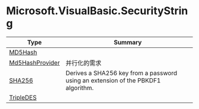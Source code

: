 ﻿
# Microsoft.VisualBasic.SecurityString

|Type|Summary|
|----|-------|
|<a href="#" onClick="load('/docs/Microsoft.VisualBasic.SecurityString/MD5Hash.md')">MD5Hash</a>||
|<a href="#" onClick="load('/docs/Microsoft.VisualBasic.SecurityString/Md5HashProvider.md')">Md5HashProvider</a>|并行化的需求|
|<a href="#" onClick="load('/docs/Microsoft.VisualBasic.SecurityString/SHA256.md')">SHA256</a>|Derives a SHA256 key from a password using an extension of the PBKDF1 algorithm.|
|<a href="#" onClick="load('/docs/Microsoft.VisualBasic.SecurityString/TripleDES.md')">TripleDES</a>||

